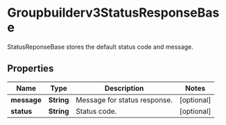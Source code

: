 

# Groupbuilderv3StatusResponseBase

StatusReponseBase stores the default status code and message.

## Properties

| Name | Type | Description | Notes |
|------------ | ------------- | ------------- | -------------|
|**message** | **String** | Message for status response. |  [optional] |
|**status** | **String** | Status code. |  [optional] |



